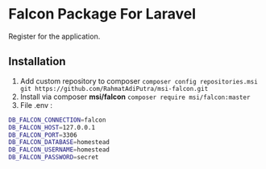 # Falcon Package For Laravel #

Register for the application.

## Installation ##

1. Add custom repository to composer `composer config repositories.msi git https://github.com/RahmatAdiPutra/msi-falcon.git`
2. Install via composer **msi/falcon** `composer require msi/falcon:master`
3. File .env :
```bash
DB_FALCON_CONNECTION=falcon
DB_FALCON_HOST=127.0.0.1
DB_FALCON_PORT=3306
DB_FALCON_DATABASE=homestead
DB_FALCON_USERNAME=homestead
DB_FALCON_PASSWORD=secret
```
